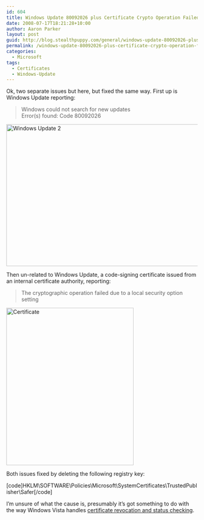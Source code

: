 ```yaml
---
id: 604
title: Windows Update 80092026 plus Certificate Crypto Operation Failed
date: 2008-07-17T18:21:28+10:00
author: Aaron Parker
layout: post
guid: http://blog.stealthpuppy.com/general/windows-update-80092026-plus-certificate-crypto-operation-failed
permalink: /windows-update-80092026-plus-certificate-crypto-operation-failed/
categories:
  - Microsoft
tags:
  - Certificates
  - Windows-Update
---
```

Ok, two separate issues but here, but fixed the same way. First up is Windows Update reporting:

> Windows could not search for new updates  
> Error(s) found: Code 80092026

[<img title="Windows Update 2" src="https://stealthpuppy.com/media/2008/07/windowsupdate2-thumb.png" border="0" alt="Windows Update 2" width="545" height="374" />](https://stealthpuppy.com/media/2008/07/windowsupdate2.png)

Then un-related to Windows Update, a code-signing certificate issued from an internal certificate authority, reporting:

> The cryptographic operation failed due to a local security option setting

[<img title="Certificate" src="https://stealthpuppy.com/media/2008/07/certificate-thumb.png" border="0" alt="Certificate" width="335" height="415" />](https://stealthpuppy.com/media/2008/07/certificate.png)

Both issues fixed by deleting the following registry key:

[code]HKLM\SOFTWARE\Policies\Microsoft\SystemCertificates\TrustedPublisher\Safer[/code]

I’m unsure of what the cause is, presumably it’s got something to do with the way Windows Vista handles [certificate revocation and status checking](http://technet.microsoft.com/en-us/library/bb457027.aspx).